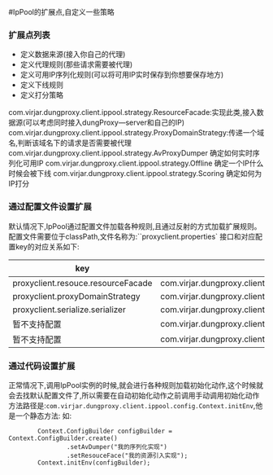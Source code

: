 #IpPool的扩展点,自定义一些策略

### 扩展点列表
- 定义数据来源(接入你自己的代理)
- 定义代理规则(那些请求需要被代理)
- 定义可用IP序列化规则(可以将可用IP实时保存到你想要保存地方)
- 定义下线规则
- 定义打分策略

com.virjar.dungproxy.client.ippool.strategy.ResourceFacade:实现此类,接入数据源(可以考虑同时接入dungProxy—server和自己的IP)
com.virjar.dungproxy.client.ippool.strategy.ProxyDomainStrategy:传递一个域名,判断该域名下的请求是否需要被代理
com.virjar.dungproxy.client.ippool.strategy.AvProxyDumper 确定如何实时序列化可用IP
com.virjar.dungproxy.client.ippool.strategy.Offline 确定一个IP什么时候会被下线
com.virjar.dungproxy.client.ippool.strategy.Scoring 确定如何为IP打分


### 通过配置文件设置扩展
默认情况下,IpPool通过配置文件加载各种规则,且通过反射的方式加载扩展规则。配置文件需要位于classPath,文件名称为:``proxyclient.properties`
接口和对应配置key的对应关系如下:

|key|接口类|默认值|
|--|--|--|
|proxyclient.resouce.resourceFacade|com.virjar.dungproxy.client.ippool.strategy.ResourceFacade|com.virjar.dungproxy.client.ippool.strategy.impl.DefaultResourceFacade|
|proxyclient.proxyDomainStrategy|com.virjar.dungproxy.client.ippool.strategy.ProxyDomainStrategy|com.virjar.dungproxy.client.ippool.strategy.impl.WhiteListProxyStrategy|
|proxyclient.serialize.serializer|com.virjar.dungproxy.client.ippool.strategy.AvProxyDumper|com.virjar.dungproxy.client.ippool.strategy.impl.JSONFileAvProxyDumper|
|暂不支持配置|com.virjar.dungproxy.client.ippool.strategy.Offline|com.virjar.dungproxy.client.ippool.strategy.impl.DefaultOffliner|
|暂不支持配置|com.virjar.dungproxy.client.ippool.strategy.Scoring|com.virjar.dungproxy.client.ippool.strategy.impl.DefaultScoring|


### 通过代码设置扩展

正常情况下,调用IpPool实例的时候,就会进行各种规则加载初始化动作,这个时候就会去找默认配置文件了,所以需要在自动初始化动作之前调用手动调用初始化动作
方法路径是:``com.virjar.dungproxy.client.ippool.config.Context.initEnv``,他是一个静态方法:
如:
```
        Context.ConfigBuilder configBuilder = Context.ConfigBuilder.create()
                .setAvDumper("我的序列化实现")
                .setResouceFace("我的资源引入实现");
        Context.initEnv(configBuilder);
```